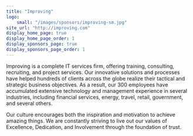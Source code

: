 ```yaml
---
title: "Improving"
logo:
    small: "/images/sponsors/improving-sm.jpg"
site_url: "http://improving.com"
display_home_page: true
display_home_page_order: 1
display_sponsors_page: true
display_sponsors_page_order: 1
---
```


Improving is a complete IT services firm, offering training, consulting, recruiting, and project 
services. Our innovative solutions and processes have helped hundreds of clients across the globe 
realize their tactical and strategic business objectives. As a result, our 300 employees have 
accumulated extensive technology and management experience in several industries, including 
financial services, energy, travel, retail, government, and several others.

Our culture encourages both the inspiration and motivation to achieve amazing things. 
We are constantly striving to live out our values of Excellence, Dedication, and Involvement 
through the foundation of trust.